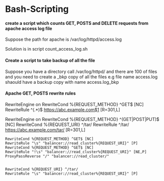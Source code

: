 # Bash-Scripting

#### create a script which counts GET, POSTS and DELETE requests from apache access log file

Suppose the path for apache is /var/log/httpd/access.log

Solution is in script count_access_log.sh


#### Create a script to take backup of all the file 

Suppose you have a directory call /var/log/httpd/ and there are 100 of files and you need to create a _bkp copy of all the files
e.g file name access.log shaould have a backup copy with name access.log_bkp


#### Apache GET, POSTS rewrite rules

RewriteEngine   on
RewriteCond %{REQUEST_METHOD} ^GET$ [NC]
RewriteRule ^(.*)$ https://abc.example.com$1 [R=301,L]



RewriteEngine   on
RewriteCond %{REQUEST_METHOD} ^(GET|POST|PUT)$ [NC]
RewriteCond %{REQUEST_URI} ^/tar/
RewriteRule ^/tar/ https://abc.example.com/tar/ [R=301,L]



    RewriteCond %{REQUEST_METHOD} ^GET$ [NC]
    RewriteRule "\s" "balancer://read_cluster%{REQUEST_URI}" [P]
    RewriteCond %{REQUEST_METHOD} ^GET$ [NC]
    RewriteRule "!\s" "balancer://read_cluster%{REQUEST_URI}" [NE,P]
    ProxyPassReverse "/" "balancer://read_cluster/"


    RewriteCond %{REQUEST_URI} ^/tar/
    RewriteRule "\s" "balancer://read_cluster%{REQUEST_URI}" [P]

